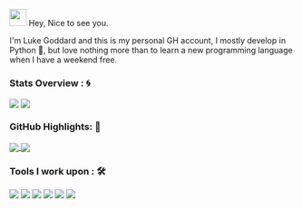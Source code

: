 <img src="https://emojis.slackmojis.com/emojis/images/1531849430/4246/blob-sunglasses.gif?1531849430" width="30"/> Hey, Nice to see you.</h1>

I'm Luke Goddard and this is my personal GH account, I mostly develop in Python 🐍, but love nothing more than to learn a new programming language when I have a weekend free. 

### Stats Overview : :cyclone:
<img align="center" src="https://github-readme-stats.vercel.app/api?username=luke-goddard&show_icons=true&count_private=true&hide=stars&include_all_commits=true&theme=material-palenight" />
<img align="center" src="https://github-profile-trophy.vercel.app/?username=luke-goddard&theme=dracula&no-bg=true&row=1"/>


### GitHub Highlights: :blossom:
<a href="">
  <img align="center" src="https://github-readme-stats.vercel.app/api/top-langs/?username=luke-goddard&langs_count=8&layout=compact&theme=material-palenight&hide=html,Tcl" />
</a>
<a href="">
  <img align="center" src="http://github-readme-streak-stats.herokuapp.com?user=luke-goddard&theme=material-palenight"/>
</a>


### Tools I work upon : 🛠

<img src="https://img.shields.io/badge/Python%20-%230D597F.svg?&style=for-the-badge&logo=Python&logoColor=yellow">
<img src="https://img.shields.io/badge/react%20-%230D597F.svg?&style=for-the-badge&logo=react&logoColor=blue">
<img src="https://img.shields.io/badge/java%20-%230D597F.svg?&style=for-the-badge&logo=java&logoColor=white">
<img src="https://img.shields.io/badge/golang%20-%230D597F.svg?&style=for-the-badge&logo=go&logoColor=blue">
<img src="https://img.shields.io/badge/c%20-%230D597F.svg?&style=for-the-badge&logo=c&logoColor=blue">
<img src="https://img.shields.io/badge/typescript%20-%230D597F.svg?&style=for-the-badge&logo=typescript&logoColor=red">
